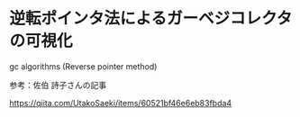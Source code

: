 # 逆転ポインタ法によるガーベジコレクタの可視化
gc algorithms (Reverse pointer method)


参考：佐伯 詩子さんの記事

https://qiita.com/UtakoSaeki/items/60521bf46e6eb83fbda4


